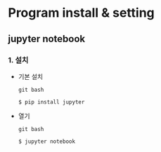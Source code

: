 # Program install & setting

## jupyter notebook

### 1. 설치

* 기본 설치

  ```git
  git bash
  
  $ pip install jupyter
  ```

* 열기

  ```git
  git bash
  
  $ jupyter notebook
  ```

  